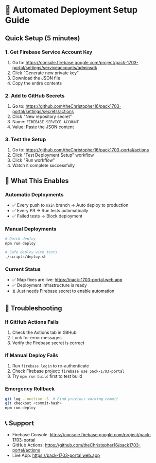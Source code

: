 # 🚀 Automated Deployment Setup Guide

## Quick Setup (5 minutes)

### 1. Get Firebase Service Account Key
1. Go to: https://console.firebase.google.com/project/pack-1703-portal/settings/serviceaccounts/adminsdk
2. Click "Generate new private key"
3. Download the JSON file
4. Copy the entire contents

### 2. Add to GitHub Secrets
1. Go to: https://github.com/theChristopher16/pack1703-portal/settings/secrets/actions
2. Click "New repository secret"
3. Name: `FIREBASE_SERVICE_ACCOUNT`
4. Value: Paste the JSON content

### 3. Test the Setup
1. Go to: https://github.com/theChristopher16/pack1703-portal/actions
2. Click "Test Deployment Setup" workflow
3. Click "Run workflow"
4. Watch it complete successfully

## 🎯 What This Enables

### Automatic Deployments
- ✅ Every push to `main` branch → Auto deploy to production
- ✅ Every PR → Run tests automatically
- ✅ Failed tests → Block deployment

### Manual Deployments
```bash
# Quick deploy
npm run deploy

# Safe deploy with tests
./scripts/deploy.sh
```

### Current Status
- ✅ Map fixes are live: https://pack-1703-portal.web.app
- ✅ Deployment infrastructure is ready
- ⏳ Just needs Firebase secret to enable automation

## 🔧 Troubleshooting

### If GitHub Actions Fails
1. Check the Actions tab in GitHub
2. Look for error messages
3. Verify the Firebase secret is correct

### If Manual Deploy Fails
1. Run `firebase login` to re-authenticate
2. Check Firebase project: `firebase use pack-1703-portal`
3. Try `npm run build` first to test build

### Emergency Rollback
```bash
git log --oneline -5  # Find previous working commit
git checkout <commit-hash>
npm run deploy
```

## 📞 Support
- Firebase Console: https://console.firebase.google.com/project/pack-1703-portal
- GitHub Actions: https://github.com/theChristopher16/pack1703-portal/actions
- Live App: https://pack-1703-portal.web.app

